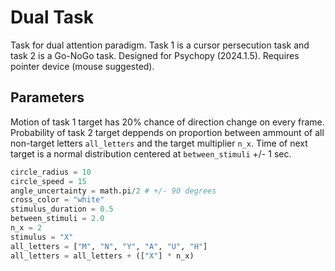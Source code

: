 # Dual Task

Task for dual attention paradigm. Task 1 is a cursor persecution task and task 2 is a Go-NoGo task. Designed for Psychopy (2024.1.5). Requires pointer device (mouse suggested).

## Parameters

Motion of task 1 target has 20% chance of direction change on every frame. Probability of task 2 target deppends on proportion between  ammount of all non-target letters `all_letters` and the target multiplier `n_x`. Time of next target is a normal distribution centered at `between_stimuli` +/- 1 sec.

```python
circle_radius = 10
circle_speed = 15
angle_uncertainty = math.pi/2 # +/- 90 degrees
cross_color = "white"
stimulus_duration = 0.5
between_stimuli = 2.0
n_x = 2
stimulus = "X"
all_letters = ["M", "N", "Y", "A", "U", "H"]
all_letters = all_letters + (["X"] * n_x)
```
 